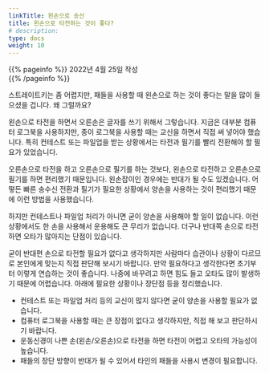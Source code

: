 ```yaml
---
linkTitle: 왼손으로 송신
title: 왼손으로 타전하는 것이 좋다?
# description: 
type: docs
weight: 10
---
```

{{% pageinfo %}}
2022년 4월 25일 작성<br>
{{% /pageinfo %}}


스트레이트키는 좀 어렵지만, 패들을 사용할 때 왼손으로 하는 것이 좋다는 말을 많이 들으셨을 겁니다. 왜 그럴까요?

왼손으로 타전을 하면서 오른손은 글자를 쓰기 위해서 그렇습니다. 지금은 대부분 컴퓨터 로그북을 사용하지만, 종이 로그북을 사용할 때는 교신을 하면서 직접 써 넣어야 했습니다. 특히 컨테스트 또는 파일업을 받는 상황에서는 타전과 필기를 빨리 전환해야 할 필요가 있었습니다.

오른손으로 타전을 하고 오른손으로 필기를 하는 것보다, 왼손으로 타전하고 오른손으로 필기를 하면 편리했기 때문입니다. 왼손잡이인 경우에는 반대가 될 수도 있겠습니다. 어떻든 빠른 송수신 전환과 필기가 필요한 상황에서 양손을 사용하는 것이 편리했기 때문에 이런 방법을 사용했습니다.

하지만 컨테스트나 파일업 처리가 아니면 굳이 양손을 사용해야 할 일이 없습니다. 이런 상황에서도 한 손을 사용해서 운용해도 큰 무리가 없습니다. 더구나 반대쪽 손으로 타전하면 오타가 많아지는 단점이 있습니다.

굳이 반대편 손으로 타전할 필요가 없다고 생각하지만 사람마다 습관이나 상황이 다르므로 본인에게 맞는지 직접 판단해 보시기 바랍니다. 만약 필요하다고 생각한다면 초기부터 이렇게 연습하는 것이 좋습니다. 나중에 바꾸려고 하면 힘도 들고 오타도 많이 발생하기 때문에 어렵습니다. 아래에 필요한 상황이나 장단점 등을 정리했습니다.

- 컨테스트 또는 파일업 처리 등의 교신이 많지 않다면 굳이 양손을 사용할 필요가 없습니다.
- 컴퓨터 로그북을 사용할 때는 큰 장점이 없다고 생각하지만, 직접 해 보고 판단하시기 바랍니다.
- 운동신경이 나쁜 손(왼손/오른손)으로 타전을 하면 타전이 어렵고 오타의 가능성이 높습니다.
- 패들의 장단 방향이 반대가 될 수 있어서 타인의 패들을 사용시 변경이 필요합니다.

